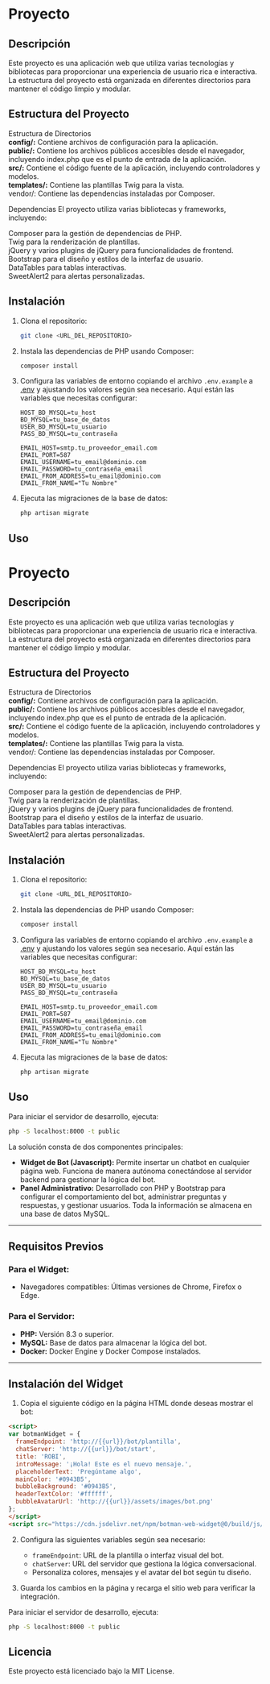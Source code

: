 # Proyecto

## Descripción

Este proyecto es una aplicación web que utiliza varias tecnologías y bibliotecas para proporcionar una experiencia de usuario rica e interactiva. La estructura del proyecto está organizada en diferentes directorios para mantener el código limpio y modular.

## Estructura del Proyecto
Estructura de Directorios  
**config/:** Contiene archivos de configuración para la aplicación.  
**public/:** Contiene los archivos públicos accesibles desde el navegador, incluyendo index.php que es el punto de entrada de la aplicación.  
**src/:** Contiene el código fuente de la aplicación, incluyendo controladores y modelos.  
**templates/:** Contiene las plantillas Twig para la vista.  
vendor/: Contiene las dependencias instaladas por Composer.  

Dependencias
El proyecto utiliza varias bibliotecas y frameworks, incluyendo:  

Composer para la gestión de dependencias de PHP.  
Twig para la renderización de plantillas.  
jQuery y varios plugins de jQuery para funcionalidades de frontend.  
Bootstrap para el diseño y estilos de la interfaz de usuario.  
DataTables para tablas interactivas.  
SweetAlert2 para alertas personalizadas.  

## Instalación

1. Clona el repositorio:
    ```sh
    git clone <URL_DEL_REPOSITORIO>
    ```

2. Instala las dependencias de PHP usando Composer:
    ```sh
    composer install
    ```

3. Configura las variables de entorno copiando el archivo `.env.example` a [.env](http://_vscodecontentref_/6) y ajustando los valores según sea necesario. Aquí están las variables que necesitas configurar:

    ```env
    HOST_BD_MYSQL=tu_host
    BD_MYSQL=tu_base_de_datos
    USER_BD_MYSQL=tu_usuario
    PASS_BD_MYSQL=tu_contraseña

    EMAIL_HOST=smtp.tu_proveedor_email.com
    EMAIL_PORT=587
    EMAIL_USERNAME=tu_email@dominio.com
    EMAIL_PASSWORD=tu_contraseña_email
    EMAIL_FROM_ADDRESS=tu_email@dominio.com
    EMAIL_FROM_NAME="Tu Nombre"
    ```

4. Ejecuta las migraciones de la base de datos:
    ```sh
    php artisan migrate
    ```

## Uso
# Proyecto

## Descripción

Este proyecto es una aplicación web que utiliza varias tecnologías y bibliotecas para proporcionar una experiencia de usuario rica e interactiva. La estructura del proyecto está organizada en diferentes directorios para mantener el código limpio y modular.

## Estructura del Proyecto
Estructura de Directorios  
**config/:** Contiene archivos de configuración para la aplicación.  
**public/:** Contiene los archivos públicos accesibles desde el navegador, incluyendo index.php que es el punto de entrada de la aplicación.  
**src/:** Contiene el código fuente de la aplicación, incluyendo controladores y modelos.  
**templates/:** Contiene las plantillas Twig para la vista.  
vendor/: Contiene las dependencias instaladas por Composer.  

Dependencias
El proyecto utiliza varias bibliotecas y frameworks, incluyendo:  

Composer para la gestión de dependencias de PHP.  
Twig para la renderización de plantillas.  
jQuery y varios plugins de jQuery para funcionalidades de frontend.  
Bootstrap para el diseño y estilos de la interfaz de usuario.  
DataTables para tablas interactivas.  
SweetAlert2 para alertas personalizadas.  

## Instalación

1. Clona el repositorio:
    ```sh
    git clone <URL_DEL_REPOSITORIO>
    ```

2. Instala las dependencias de PHP usando Composer:
    ```sh
    composer install
    ```

3. Configura las variables de entorno copiando el archivo `.env.example` a [.env](http://_vscodecontentref_/6) y ajustando los valores según sea necesario. Aquí están las variables que necesitas configurar:

    ```env
    HOST_BD_MYSQL=tu_host
    BD_MYSQL=tu_base_de_datos
    USER_BD_MYSQL=tu_usuario
    PASS_BD_MYSQL=tu_contraseña

    EMAIL_HOST=smtp.tu_proveedor_email.com
    EMAIL_PORT=587
    EMAIL_USERNAME=tu_email@dominio.com
    EMAIL_PASSWORD=tu_contraseña_email
    EMAIL_FROM_ADDRESS=tu_email@dominio.com
    EMAIL_FROM_NAME="Tu Nombre"
    ```

4. Ejecuta las migraciones de la base de datos:
    ```sh
    php artisan migrate
    ```

## Uso

Para iniciar el servidor de desarrollo, ejecuta:
```sh
php -S localhost:8000 -t public
```
La solución consta de dos componentes principales:

- **Widget de Bot (Javascript):** Permite insertar un chatbot en cualquier página web. Funciona de manera autónoma conectándose al servidor backend para gestionar la lógica del bot.
- **Panel Administrativo:** Desarrollado con PHP y Bootstrap para configurar el comportamiento del bot, administrar preguntas y respuestas, y gestionar usuarios. Toda la información se almacena en una base de datos MySQL.

---

## Requisitos Previos

### Para el Widget:
- Navegadores compatibles: Últimas versiones de Chrome, Firefox o Edge.

### Para el Servidor:
- **PHP:** Versión 8.3 o superior.
- **MySQL:** Base de datos para almacenar la lógica del bot.
- **Docker:** Docker Engine y Docker Compose instalados.

---

## Instalación del Widget

1. Copia el siguiente código en la página HTML donde deseas mostrar el bot:

```html
<script>
var botmanWidget = {
  frameEndpoint: 'http://{{url}}/bot/plantilla',
  chatServer: 'http://{{url}}/bot/start',
  title: 'ROBI',
  introMessage: '¡Hola! Este es el nuevo mensaje.',
  placeholderText: 'Pregúntame algo',
  mainColor: '#0943B5',
  bubbleBackground: '#0943B5',
  headerTextColor: '#ffffff',
  bubbleAvatarUrl: 'http://{{url}}/assets/images/bot.png'
};
</script>
<script src="https://cdn.jsdelivr.net/npm/botman-web-widget@0/build/js/widget.js"></script>
```

2. Configura las siguientes variables según sea necesario:
   - `frameEndpoint`: URL de la plantilla o interfaz visual del bot.
   - `chatServer`: URL del servidor que gestiona la lógica conversacional.
   - Personaliza colores, mensajes y el avatar del bot según tu diseño.

3. Guarda los cambios en la página y recarga el sitio web para verificar la integración.

Para iniciar el servidor de desarrollo, ejecuta:
```sh
php -S localhost:8000 -t public
```

## Licencia
Este proyecto está licenciado bajo la MIT License.
````
